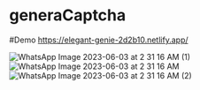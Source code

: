 ﻿# generaCaptcha
#Demo https://elegant-genie-2d2b10.netlify.app/

![WhatsApp Image 2023-06-03 at 2 31 16 AM (1)](https://github.com/MiguelAngeloH/generaCaptcha/assets/44765289/2f199a40-419e-4a36-b088-e7dca8e5437f)
![WhatsApp Image 2023-06-03 at 2 31 16 AM](https://github.com/MiguelAngeloH/generaCaptcha/assets/44765289/ac04fb5f-df43-4089-b881-7a3f4d046482)
![WhatsApp Image 2023-06-03 at 2 31 16 AM (2)](https://github.com/MiguelAngeloH/generaCaptcha/assets/44765289/b7d0f99a-ce3c-42bc-afb2-15c956882c02)
